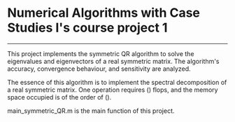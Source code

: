 # Numerical Algorithms with Case Studies I's course project 1
---
This project implements the symmetric QR algorithm to solve the eigenvalues and eigenvectors of a real symmetric matrix. The algorithm's accuracy, convergence behaviour, and sensitivity are analyzed.

The essence of this algorithm is to implement the spectral decomposition of a real symmetric matrix. One operation requires () flops, and the memory space occupied is of the order of ().

main_symmetric_QR.m is the main function of this project.